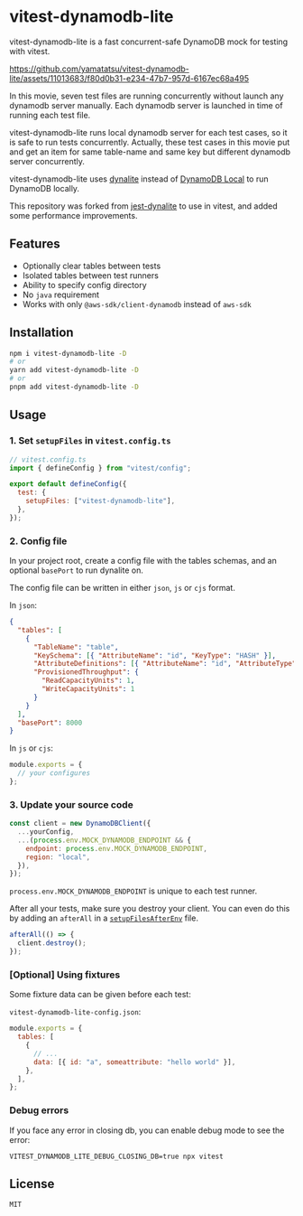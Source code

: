 # vitest-dynamodb-lite

vitest-dynamodb-lite is a fast concurrent-safe DynamoDB mock for testing with vitest.

https://github.com/yamatatsu/vitest-dynamodb-lite/assets/11013683/f80d0b31-e234-47b7-957d-6167ec68a495

In this movie, seven test files are running concurrently without launch any dynamodb server manually.
Each dynamodb server is launched in time of running each test file.

vitest-dynamodb-lite runs local dynamodb server for each test cases, so it is safe to run tests concurrently.
Actually, these test cases in this movie put and get an item for same table-name and same key but different dynamodb server concurrently.

vitest-dynamodb-lite uses [dynalite](https://github.com/architect/dynalite#readme) instead of [DynamoDB Local](https://docs.aws.amazon.com/amazondynamodb/latest/developerguide/DynamoDBLocal.html) to run DynamoDB locally.

This repository was forked from [jest-dynalite](https://github.com/freshollie/jest-dynalite) to use in vitest,
and added some performance improvements.

## Features

- Optionally clear tables between tests
- Isolated tables between test runners
- Ability to specify config directory
- No `java` requirement
- Works with only `@aws-sdk/client-dynamodb` instead of `aws-sdk`

## Installation

```bash
npm i vitest-dynamodb-lite -D
# or
yarn add vitest-dynamodb-lite -D
# or
pnpm add vitest-dynamodb-lite -D
```

## Usage

### 1. Set `setupFiles` in `vitest.config.ts`

```js
// vitest.config.ts
import { defineConfig } from "vitest/config";

export default defineConfig({
  test: {
    setupFiles: ["vitest-dynamodb-lite"],
  },
});
```

### 2. Config file

In your project root, create a config file with the tables schemas,
and an optional `basePort` to run dynalite on.

The config file can be written in either `json`, `js` or `cjs` format.

In `json`:

```json
{
  "tables": [
    {
      "TableName": "table",
      "KeySchema": [{ "AttributeName": "id", "KeyType": "HASH" }],
      "AttributeDefinitions": [{ "AttributeName": "id", "AttributeType": "S" }],
      "ProvisionedThroughput": {
        "ReadCapacityUnits": 1,
        "WriteCapacityUnits": 1
      }
    }
  ],
  "basePort": 8000
}
```

In `js` or `cjs`:

```js
module.exports = {
  // your configures
};
```

### 3. Update your source code

```javascript
const client = new DynamoDBClient({
  ...yourConfig,
  ...(process.env.MOCK_DYNAMODB_ENDPOINT && {
    endpoint: process.env.MOCK_DYNAMODB_ENDPOINT,
    region: "local",
  }),
});
```

`process.env.MOCK_DYNAMODB_ENDPOINT` is unique to each test runner.

After all your tests, make sure you destroy your client.
You can even do this by adding an `afterAll` in a [`setupFilesAfterEnv`](https://jestjs.io/docs/en/configuration#setupfilesafterenv-array) file.

```javascript
afterAll(() => {
  client.destroy();
});
```

### [Optional] Using fixtures

Some fixture data can be given before each test:

`vitest-dynamodb-lite-config.json`:

```js
module.exports = {
  tables: [
    {
      // ...
      data: [{ id: "a", someattribute: "hello world" }],
    },
  ],
};
```

### Debug errors

If you face any error in closing db, you can enable debug mode to see the error:

```
VITEST_DYNAMODB_LITE_DEBUG_CLOSING_DB=true npx vitest
```

## License

`MIT`
